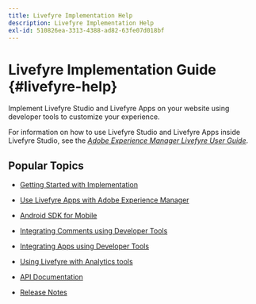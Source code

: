 ```yaml
---
title: Livefyre Implementation Help
description: Livefyre Implementation Help
exl-id: 510826ea-3313-4388-ad82-63fe07d018bf
---
```

# Livefyre Implementation Guide {#livefyre-help}

Implement Livefyre Studio and Livefyre Apps on your website using developer tools to customize your experience.

For information on how to use Livefyre Studio and Livefyre Apps inside Livefyre Studio, see the [*Adobe Experience Manager Livefyre User Guide*](/help/using/home.md).

## Popular Topics

* [Getting Started with Implementation](c-getting-started/c-getting-started.md)
 
* [Use Livefyre Apps with Adobe Experience Manager](https://helpx.adobe.com/experience-manager/6-4/sites/administering/using/livefyre.html)
   
* [Android SDK for Mobile](c-mobile-sdks/c-android-sdk.md)
    
* [Integrating Comments using Developer Tools](/help/implementation/c-app-integrations/c-comments-integration/c-comments-integration.md)

* [Integrating Apps using Developer Tools](/help/implementation/c-getting-started/c-implementation-process/c-implementation-process.md)

* [Using Livefyre with Analytics tools](/help/implementation/livefyre-analytics/livefyre-analytics.md)

* [API Documentation](https://api.livefyre.com)

* [Release Notes](/help/using/c-rn/c-rn.md)
